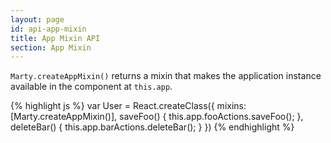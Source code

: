 ```yaml
---
layout: page
id: api-app-mixin
title: App Mixin API
section: App Mixin
---
```


`Marty.createAppMixin()` returns a mixin that makes the application instance available in the component at `this.app`.

{% highlight js %}
var User = React.createClass({
  mixins: [Marty.createAppMixin()],
  saveFoo() {
    this.app.fooActions.saveFoo();
  },
  deleteBar() {
    this.app.barActions.deleteBar();
  }
})
{% endhighlight %}
